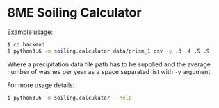 # 8ME Soiling Calculator

Example usage:
```bash
$ cd backend
$ python3.6 -m soiling.calculator data/prism_1.csv -y .3 .4 .5 .9
```

Where a precipitation data file path has to be supplied and the average number
of washes per year as a space separated list with `-y` argument.

For more usage details:
```bash
$ python3.6 -m soiling.calculator --help
```
